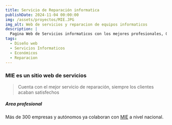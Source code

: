 ```yaml
---
title: Servicio de Reparación informatica
publishDate: 2024-11-04 00:00:00
img: /assets/proyectos/MIE.JPG
img_alt: Web de servicios y reparacion de equipos informaticos 
description: | 
  Pagina Web de Servicios informaticos con los mejores profesionales, Ofrece soluciones de calidad a precios competitivos, el equipo esta compuesto por profesionales especializados al servicio de los clientes, atendiéndo de forma profesional en cualquier problema técnico.
tags:
  - Diseño web
  - Servicios Informaticos
  - Económicos
  - Reparacion
---
```

### MIE es un sitio web de servicios
> Cuenta con el mejor servicio de reparación, siempre los clientes acaban satisfechos


##### Area profesional

Más de 300 empresas y autónomos ya colaboran con <a href="https://mantenimientoinformaticoeconomico.com/" target="_blank">MIE</a> a nivel nacional.



